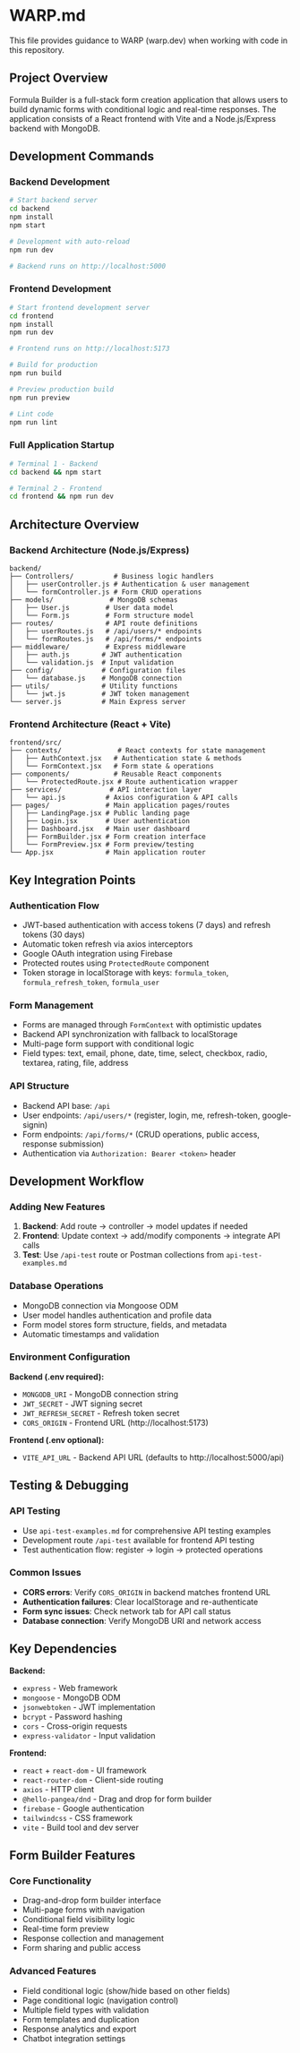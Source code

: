 # WARP.md

This file provides guidance to WARP (warp.dev) when working with code in this repository.

## Project Overview

Formula Builder is a full-stack form creation application that allows users to build dynamic forms with conditional logic and real-time responses. The application consists of a React frontend with Vite and a Node.js/Express backend with MongoDB.

## Development Commands

### Backend Development
```bash
# Start backend server
cd backend
npm install
npm start

# Development with auto-reload
npm run dev

# Backend runs on http://localhost:5000
```

### Frontend Development
```bash
# Start frontend development server
cd frontend
npm install
npm run dev

# Frontend runs on http://localhost:5173

# Build for production
npm run build

# Preview production build
npm run preview

# Lint code
npm run lint
```

### Full Application Startup
```bash
# Terminal 1 - Backend
cd backend && npm start

# Terminal 2 - Frontend  
cd frontend && npm run dev
```

## Architecture Overview

### Backend Architecture (Node.js/Express)
```
backend/
├── Controllers/          # Business logic handlers
│   ├── userController.js # Authentication & user management
│   └── formController.js # Form CRUD operations
├── models/              # MongoDB schemas
│   ├── User.js         # User data model
│   └── Form.js         # Form structure model
├── routes/             # API route definitions
│   ├── userRoutes.js   # /api/users/* endpoints
│   └── formRoutes.js   # /api/forms/* endpoints
├── middleware/         # Express middleware
│   ├── auth.js        # JWT authentication
│   └── validation.js  # Input validation
├── config/            # Configuration files
│   └── database.js    # MongoDB connection
├── utils/             # Utility functions
│   └── jwt.js         # JWT token management
└── server.js          # Main Express server
```

### Frontend Architecture (React + Vite)
```
frontend/src/
├── contexts/              # React contexts for state management
│   ├── AuthContext.jsx   # Authentication state & methods
│   └── FormContext.jsx   # Form state & operations
├── components/           # Reusable React components
│   └── ProtectedRoute.jsx # Route authentication wrapper
├── services/            # API interaction layer
│   └── api.js          # Axios configuration & API calls
├── pages/              # Main application pages/routes
│   ├── LandingPage.jsx # Public landing page
│   ├── Login.jsx       # User authentication
│   ├── Dashboard.jsx   # Main user dashboard
│   ├── FormBuilder.jsx # Form creation interface
│   └── FormPreview.jsx # Form preview/testing
└── App.jsx             # Main application router
```

## Key Integration Points

### Authentication Flow
- JWT-based authentication with access tokens (7 days) and refresh tokens (30 days)
- Automatic token refresh via axios interceptors
- Google OAuth integration using Firebase
- Protected routes using `ProtectedRoute` component
- Token storage in localStorage with keys: `formula_token`, `formula_refresh_token`, `formula_user`

### Form Management
- Forms are managed through `FormContext` with optimistic updates
- Backend API synchronization with fallback to localStorage
- Multi-page form support with conditional logic
- Field types: text, email, phone, date, time, select, checkbox, radio, textarea, rating, file, address

### API Structure
- Backend API base: `/api`
- User endpoints: `/api/users/*` (register, login, me, refresh-token, google-signin)
- Form endpoints: `/api/forms/*` (CRUD operations, public access, response submission)
- Authentication via `Authorization: Bearer <token>` header

## Development Workflow

### Adding New Features
1. **Backend**: Add route → controller → model updates if needed
2. **Frontend**: Update context → add/modify components → integrate API calls
3. **Test**: Use `/api-test` route or Postman collections from `api-test-examples.md`

### Database Operations
- MongoDB connection via Mongoose ODM
- User model handles authentication and profile data
- Form model stores form structure, fields, and metadata
- Automatic timestamps and validation

### Environment Configuration
**Backend (.env required):**
- `MONGODB_URI` - MongoDB connection string
- `JWT_SECRET` - JWT signing secret
- `JWT_REFRESH_SECRET` - Refresh token secret
- `CORS_ORIGIN` - Frontend URL (http://localhost:5173)

**Frontend (.env optional):**
- `VITE_API_URL` - Backend API URL (defaults to http://localhost:5000/api)

## Testing & Debugging

### API Testing
- Use `api-test-examples.md` for comprehensive API testing examples
- Development route `/api-test` available for frontend API testing
- Test authentication flow: register → login → protected operations

### Common Issues
- **CORS errors**: Verify `CORS_ORIGIN` in backend matches frontend URL
- **Authentication failures**: Clear localStorage and re-authenticate
- **Form sync issues**: Check network tab for API call status
- **Database connection**: Verify MongoDB URI and network access

## Key Dependencies

**Backend:**
- `express` - Web framework
- `mongoose` - MongoDB ODM
- `jsonwebtoken` - JWT implementation
- `bcrypt` - Password hashing
- `cors` - Cross-origin requests
- `express-validator` - Input validation

**Frontend:**
- `react` + `react-dom` - UI framework
- `react-router-dom` - Client-side routing
- `axios` - HTTP client
- `@hello-pangea/dnd` - Drag and drop for form builder
- `firebase` - Google authentication
- `tailwindcss` - CSS framework
- `vite` - Build tool and dev server

## Form Builder Features

### Core Functionality
- Drag-and-drop form builder interface
- Multi-page forms with navigation
- Conditional field visibility logic
- Real-time form preview
- Response collection and management
- Form sharing and public access

### Advanced Features
- Field conditional logic (show/hide based on other fields)
- Page conditional logic (navigation control)
- Multiple field types with validation
- Form templates and duplication
- Response analytics and export
- Chatbot integration settings
